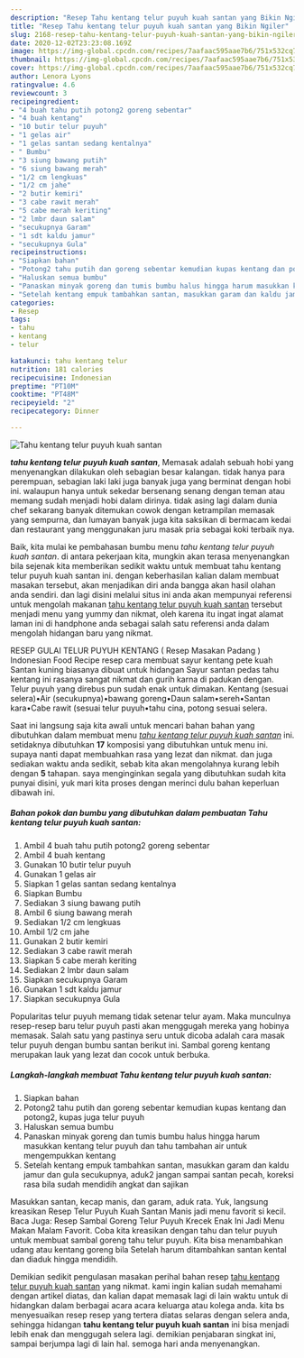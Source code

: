 ```yaml
---
description: "Resep Tahu kentang telur puyuh kuah santan yang Bikin Ngiler"
title: "Resep Tahu kentang telur puyuh kuah santan yang Bikin Ngiler"
slug: 2168-resep-tahu-kentang-telur-puyuh-kuah-santan-yang-bikin-ngiler
date: 2020-12-02T23:23:08.169Z
image: https://img-global.cpcdn.com/recipes/7aafaac595aae7b6/751x532cq70/tahu-kentang-telur-puyuh-kuah-santan-foto-resep-utama.jpg
thumbnail: https://img-global.cpcdn.com/recipes/7aafaac595aae7b6/751x532cq70/tahu-kentang-telur-puyuh-kuah-santan-foto-resep-utama.jpg
cover: https://img-global.cpcdn.com/recipes/7aafaac595aae7b6/751x532cq70/tahu-kentang-telur-puyuh-kuah-santan-foto-resep-utama.jpg
author: Lenora Lyons
ratingvalue: 4.6
reviewcount: 3
recipeingredient:
- "4 buah tahu putih potong2 goreng sebentar"
- "4 buah kentang"
- "10 butir telur puyuh"
- "1 gelas air"
- "1 gelas santan sedang kentalnya"
- " Bumbu"
- "3 siung bawang putih"
- "6 siung bawang merah"
- "1/2 cm lengkuas"
- "1/2 cm jahe"
- "2 butir kemiri"
- "3 cabe rawit merah"
- "5 cabe merah keriting"
- "2 lmbr daun salam"
- "secukupnya Garam"
- "1 sdt kaldu jamur"
- "secukupnya Gula"
recipeinstructions:
- "Siapkan bahan"
- "Potong2 tahu putih dan goreng sebentar kemudian kupas kentang dan potong2, kupas juga telur puyuh"
- "Haluskan semua bumbu"
- "Panaskan minyak goreng dan tumis bumbu halus hingga harum masukkan kentang telur puyuh dan tahu tambahan air untuk mengempukkan kentang"
- "Setelah kentang empuk tambahkan santan, masukkan garam dan kaldu jamur dan gula secukupnya, aduk2 jangan sampai santan pecah, koreksi rasa bila sudah mendidih angkat dan sajikan"
categories:
- Resep
tags:
- tahu
- kentang
- telur

katakunci: tahu kentang telur 
nutrition: 181 calories
recipecuisine: Indonesian
preptime: "PT10M"
cooktime: "PT48M"
recipeyield: "2"
recipecategory: Dinner

---
```



![Tahu kentang telur puyuh kuah santan](https://img-global.cpcdn.com/recipes/7aafaac595aae7b6/751x532cq70/tahu-kentang-telur-puyuh-kuah-santan-foto-resep-utama.jpg)

<b><i>tahu kentang telur puyuh kuah santan</i></b>, Memasak adalah sebuah hobi yang menyenangkan dilakukan oleh sebagian besar kalangan. tidak hanya para perempuan, sebagian laki laki juga banyak juga yang berminat dengan hobi ini. walaupun hanya untuk sekedar bersenang senang dengan teman atau memang sudah menjadi hobi dalam dirinya. tidak asing lagi dalam dunia chef sekarang banyak ditemukan cowok dengan ketrampilan memasak yang sempurna, dan lumayan banyak juga kita saksikan di bermacam kedai dan restaurant yang menggunakan juru masak pria sebagai koki terbaik nya.

Baik, kita mulai ke pembahasan bumbu menu <i>tahu kentang telur puyuh kuah santan</i>. di antara pekerjaan kita, mungkin akan terasa menyenangkan bila sejenak kita memberikan sedikit waktu untuk membuat tahu kentang telur puyuh kuah santan ini. dengan keberhasilan kalian dalam membuat masakan tersebut, akan menjadikan diri anda bangga akan hasil olahan anda sendiri. dan lagi disini melalui situs ini anda akan mempunyai referensi untuk mengolah makanan <u>tahu kentang telur puyuh kuah santan</u> tersebut menjadi menu yang yummy dan nikmat, oleh karena itu ingat ingat alamat laman ini di handphone anda sebagai salah satu referensi anda dalam mengolah hidangan baru yang nikmat.

RESEP GULAI TELUR PUYUH KENTANG ( Resep Masakan Padang ) Indonesian Food Recipe resep cara membuat sayur kentang pete kuah Santan kuning biasanya dibuat untuk hidangan Sayur santan pedas tahu kentang ini rasanya sangat nikmat dan gurih karna di padukan dengan. Telur puyuh yang direbus pun sudah enak untuk dimakan. Kentang (sesuai selera)•Air (secukupnya)•bawang goreng•Daun salam•sereh•Santan kara•Cabe rawit (sesuai telur puyuh•tahu cina, potong sesuai selera.


Saat ini langsung saja kita awali untuk mencari bahan bahan yang dibutuhkan dalam membuat menu <u><i>tahu kentang telur puyuh kuah santan</i></u> ini. setidaknya dibutuhkan <b>17</b> komposisi yang dibutuhkan untuk menu ini. supaya nanti dapat membuahkan rasa yang lezat dan nikmat. dan juga sediakan waktu anda sedikit, sebab kita akan mengolahnya kurang lebih dengan <b>5</b> tahapan. saya menginginkan segala yang dibutuhkan sudah kita punyai disini, yuk mari kita proses dengan merinci dulu bahan keperluan dibawah ini.

<!--inarticleads1-->

##### Bahan pokok dan bumbu yang dibutuhkan dalam pembuatan Tahu kentang telur puyuh kuah santan:

1. Ambil 4 buah tahu putih potong2 goreng sebentar
1. Ambil 4 buah kentang
1. Gunakan 10 butir telur puyuh
1. Gunakan 1 gelas air
1. Siapkan 1 gelas santan sedang kentalnya
1. Siapkan  Bumbu
1. Sediakan 3 siung bawang putih
1. Ambil 6 siung bawang merah
1. Sediakan 1/2 cm lengkuas
1. Ambil 1/2 cm jahe
1. Gunakan 2 butir kemiri
1. Sediakan 3 cabe rawit merah
1. Siapkan 5 cabe merah keriting
1. Sediakan 2 lmbr daun salam
1. Siapkan secukupnya Garam
1. Gunakan 1 sdt kaldu jamur
1. Siapkan secukupnya Gula


Popularitas telur puyuh memang tidak setenar telur ayam. Maka munculnya resep-resep baru telur puyuh pasti akan menggugah mereka yang hobinya memasak. Salah satu yang pastinya seru untuk dicoba adalah cara masak telur puyuh dengan bumbu santan berikut ini. Sambal goreng kentang merupakan lauk yang lezat dan cocok untuk berbuka. 

<!--inarticleads2-->

##### Langkah-langkah membuat Tahu kentang telur puyuh kuah santan:

1. Siapkan bahan
1. Potong2 tahu putih dan goreng sebentar kemudian kupas kentang dan potong2, kupas juga telur puyuh
1. Haluskan semua bumbu
1. Panaskan minyak goreng dan tumis bumbu halus hingga harum masukkan kentang telur puyuh dan tahu tambahan air untuk mengempukkan kentang
1. Setelah kentang empuk tambahkan santan, masukkan garam dan kaldu jamur dan gula secukupnya, aduk2 jangan sampai santan pecah, koreksi rasa bila sudah mendidih angkat dan sajikan


Masukkan santan, kecap manis, dan garam, aduk rata. Yuk, langsung kreasikan Resep Telur Puyuh Kuah Santan Manis jadi menu favorit si kecil. Baca Juga: Resep Sambal Goreng Telur Puyuh Krecek Enak Ini Jadi Menu Makan Malam Favorit. Coba kita kreasikan dengan tahu dan telur puyuh untuk membuat sambal goreng tahu telur puyuh. Kita bisa menambahkan udang atau kentang goreng bila Setelah harum ditambahkan santan kental dan diaduk hingga mendidih. 

Demikian sedikit pengulasan masakan perihal bahan resep <u>tahu kentang telur puyuh kuah santan</u> yang nikmat. kami ingin kalian sudah memahami dengan artikel diatas, dan kalian dapat memasak lagi di lain waktu untuk di hidangkan dalam berbagai acara acara keluarga atau kolega anda. kita bs menyesuaikan resep resep yang tertera diatas selaras dengan selera anda, sehingga hidangan <b>tahu kentang telur puyuh kuah santan</b> ini bisa menjadi lebih enak dan menggugah selera lagi. demikian penjabaran singkat ini, sampai berjumpa lagi di lain hal. semoga hari anda menyenangkan.
